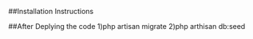 ##Installation Instructions

##After Deplying the code
	1)php artisan migrate
	2)php arthisan db:seed
